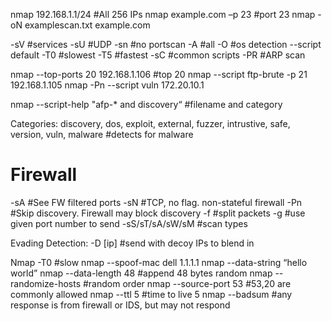 nmap 192.168.1.1/24 	#All 256 IPs
nmap example.com –p 23	#port 23
nmap -oN examplescan.txt example.com 

-sV	#services		-sU	#UDP
-sn	#no portscan	-A	#all 
-O	#os detection	--script default
-T0	#slowest		-T5	#fastest
-sC 	#common scripts 	-PR	#ARP scan

nmap --top-ports 20 192.168.1.106 #top 20
nmap --script ftp-brute -p 21 192.168.1.105 
nmap -Pn --script vuln 172.20.10.1

nmap --script-help "afp-* and discovery“
	#filename and category

Categories: 
discovery, dos, exploit, external, fuzzer, intrustive, safe, version, vuln, malware #detects for malware

# Firewall
-sA	#See FW filtered ports
-sN	#TCP, no flag. non-stateful firewall
-Pn	#Skip discovery. Firewall may block discovery
-f	#split packets
-g 	#use given port number to send
-sS/sT/sA/sW/sM	#scan types

Evading Detection:
-D [ip] 	#send with decoy IPs to blend in

Nmap -T0			#slow
nmap --spoof-mac dell 1.1.1.1
nmap --data-string “hello world”
nmap --data-length 48 	#append 48 bytes random
nmap --randomize-hosts	#random order
nmap --source-port 53 	#53,20 are commonly allowed
nmap --ttl 5		#time to live 5
nmap --badsum		#any response is from firewall or IDS, but may not respond
